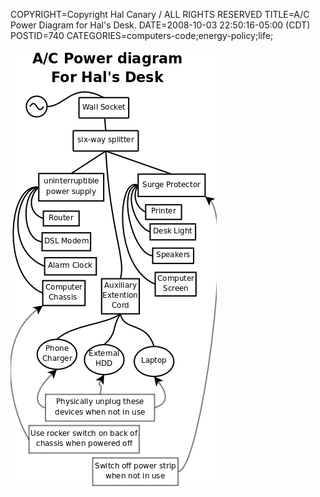 COPYRIGHT=Copyright Hal Canary / ALL RIGHTS RESERVED
TITLE=A/C Power Diagram for Hal's Desk.
DATE=2008-10-03 22:50:16-05:00 (CDT)
POSTID=740
CATEGORIES=computers-code;energy-policy;life;

![[]](/images/ACDiagram.png)
